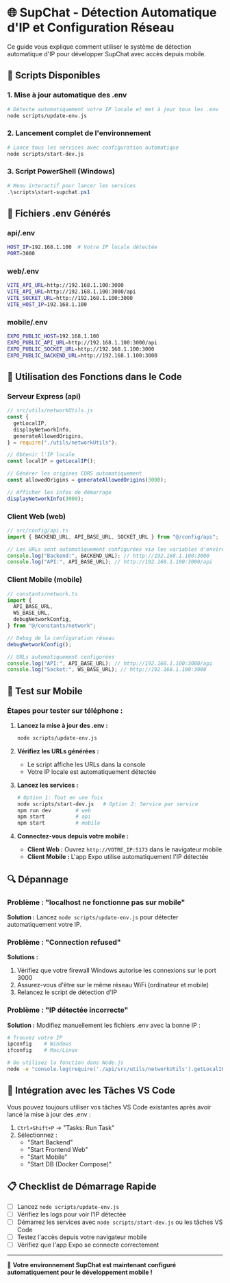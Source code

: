 # 🌐 SupChat - Détection Automatique d'IP et Configuration Réseau

Ce guide vous explique comment utiliser le système de détection automatique d'IP pour développer SupChat avec accès depuis mobile.

## 🚀 Scripts Disponibles

### 1. Mise à jour automatique des .env

```bash
# Détecte automatiquement votre IP locale et met à jour tous les .env
node scripts/update-env.js
```

### 2. Lancement complet de l'environnement

```bash
# Lance tous les services avec configuration automatique
node scripts/start-dev.js
```

### 3. Script PowerShell (Windows)

```powershell
# Menu interactif pour lancer les services
.\scripts\start-supchat.ps1
```

## 📁 Fichiers .env Générés

### api/.env

```bash
HOST_IP=192.168.1.100  # Votre IP locale détectée
PORT=3000
```

### web/.env

```bash
VITE_API_URL=http://192.168.1.100:3000
VITE_API_URL=http://192.168.1.100:3000/api
VITE_SOCKET_URL=http://192.168.1.100:3000
VITE_HOST_IP=192.168.1.100
```

### mobile/.env

```bash
EXPO_PUBLIC_HOST=192.168.1.100
EXPO_PUBLIC_API_URL=http://192.168.1.100:3000/api
EXPO_PUBLIC_SOCKET_URL=http://192.168.1.100:3000
EXPO_PUBLIC_BACKEND_URL=http://192.168.1.100:3000
```

## 🔧 Utilisation des Fonctions dans le Code

### Serveur Express (api)

```javascript
// src/utils/networkUtils.js
const {
  getLocalIP,
  displayNetworkInfo,
  generateAllowedOrigins,
} = require("./utils/networkUtils");

// Obtenir l'IP locale
const localIP = getLocalIP();

// Générer les origines CORS automatiquement
const allowedOrigins = generateAllowedOrigins(3000);

// Afficher les infos de démarrage
displayNetworkInfo(3000);
```

### Client Web (web)

```typescript
// src/config/api.ts
import { BACKEND_URL, API_BASE_URL, SOCKET_URL } from "@/config/api";

// Les URLs sont automatiquement configurées via les variables d'environnement
console.log("Backend:", BACKEND_URL); // http://192.168.1.100:3000
console.log("API:", API_BASE_URL); // http://192.168.1.100:3000/api
```

### Client Mobile (mobile)

```typescript
// constants/network.ts
import {
  API_BASE_URL,
  WS_BASE_URL,
  debugNetworkConfig,
} from "@/constants/network";

// Debug de la configuration réseau
debugNetworkConfig();

// URLs automatiquement configurées
console.log("API:", API_BASE_URL); // http://192.168.1.100:3000/api
console.log("Socket:", WS_BASE_URL); // http://192.168.1.100:3000
```

## 📱 Test sur Mobile

### Étapes pour tester sur téléphone :

1. **Lancez la mise à jour des .env :**

   ```bash
   node scripts/update-env.js
   ```

2. **Vérifiez les URLs générées :**

   - Le script affiche les URLs dans la console
   - Votre IP locale est automatiquement détectée

3. **Lancez les services :**

   ```bash
   # Option 1: Tout en une fois
   node scripts/start-dev.js   # Option 2: Service par service
   npm run dev        # web
   npm start          # api
   npm start          # mobile
   ```

4. **Connectez-vous depuis votre mobile :**
   - **Client Web :** Ouvrez `http://VOTRE_IP:5173` dans le navigateur mobile
   - **Client Mobile :** L'app Expo utilise automatiquement l'IP détectée

## 🔍 Dépannage

### Problème : "localhost ne fonctionne pas sur mobile"

**Solution :** Lancez `node scripts/update-env.js` pour détecter automatiquement votre IP.

### Problème : "Connection refused"

**Solutions :**

1. Vérifiez que votre firewall Windows autorise les connexions sur le port 3000
2. Assurez-vous d'être sur le même réseau WiFi (ordinateur et mobile)
3. Relancez le script de détection d'IP

### Problème : "IP détectée incorrecte"

**Solution :** Modifiez manuellement les fichiers .env avec la bonne IP :

```bash
# Trouvez votre IP
ipconfig    # Windows
ifconfig    # Mac/Linux

# Ou utilisez la fonction dans Node.js
node -e "console.log(require('./api/src/utils/networkUtils').getLocalIP())"
```

## 🎯 Intégration avec les Tâches VS Code

Vous pouvez toujours utiliser vos tâches VS Code existantes après avoir lancé la mise à jour des .env :

1. `Ctrl+Shift+P` → "Tasks: Run Task"
2. Sélectionnez :
   - "Start Backend"
   - "Start Frontend Web"
   - "Start Mobile"
   - "Start DB (Docker Compose)"

## 📋 Checklist de Démarrage Rapide

- [ ] Lancez `node scripts/update-env.js`
- [ ] Vérifiez les logs pour voir l'IP détectée
- [ ] Démarrez les services avec `node scripts/start-dev.js` ou les tâches VS Code
- [ ] Testez l'accès depuis votre navigateur mobile
- [ ] Vérifiez que l'app Expo se connecte correctement

---

🎉 **Votre environnement SupChat est maintenant configuré automatiquement pour le développement mobile !**
